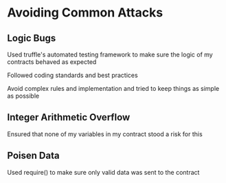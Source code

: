 # Avoiding Common Attacks

## Logic Bugs

Used truffle's automated testing framework to make sure the logic of my contracts behaved as expected

Followed coding standards and best practices

Avoid complex rules and implementation and tried to keep things as simple as possible

## Integer Arithmetic Overflow

Ensured that none of my variables in my contract stood a risk for this

## Poisen Data

Used require() to make sure only valid data was sent to the contract
